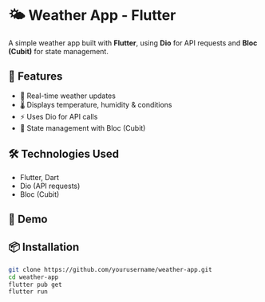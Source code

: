 # 🌤️ Weather App - Flutter  

A simple weather app built with **Flutter**, using **Dio** for API requests and **Bloc (Cubit)** for state management.  

## 🚀 Features  
- 📍 Real-time weather updates  
- 🌡️ Displays temperature, humidity & conditions  
- ⚡ Uses Dio for API calls  
- 🔄 State management with Bloc (Cubit)  

## 🛠️ Technologies Used  
- Flutter, Dart  
- Dio (API requests)  
- Bloc (Cubit)
  
## 🎥 Demo 





## 📦 Installation  
```bash
git clone https://github.com/yourusername/weather-app.git  
cd weather-app  
flutter pub get  
flutter run

